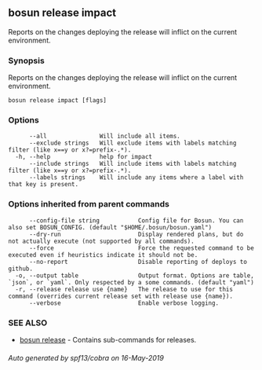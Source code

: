 ## bosun release impact

Reports on the changes deploying the release will inflict on the current environment.

### Synopsis

Reports on the changes deploying the release will inflict on the current environment.

```
bosun release impact [flags]
```

### Options

```
      --all               Will include all items.
      --exclude strings   Will exclude items with labels matching filter (like x==y or x?=prefix-.*).
  -h, --help              help for impact
      --include strings   Will include items with labels matching filter (like x==y or x?=prefix-.*).
      --labels strings    Will include any items where a label with that key is present.
```

### Options inherited from parent commands

```
      --config-file string           Config file for Bosun. You can also set BOSUN_CONFIG. (default "$HOME/.bosun/bosun.yaml")
      --dry-run                      Display rendered plans, but do not actually execute (not supported by all commands).
      --force                        Force the requested command to be executed even if heuristics indicate it should not be.
      --no-report                    Disable reporting of deploys to github.
  -o, --output table                 Output format. Options are table, `json`, or `yaml`. Only respected by a some commands. (default "yaml")
  -r, --release release use {name}   The release to use for this command (overrides current release set with release use {name}).
      --verbose                      Enable verbose logging.
```

### SEE ALSO

* [bosun release](bosun_release.md)	 - Contains sub-commands for releases.

###### Auto generated by spf13/cobra on 16-May-2019
